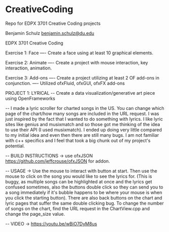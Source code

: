# CreativeCoding
Repo for EDPX 3701 Creative Coding projects

Benjamin Schulz
benjamin.schulz@du.edu

EDPX 3701 Creative Coding

Exercise 1: Face
—- Create a face using at least 10 graphical elements.

Exercise 2: Animate
—- Create a project with mouse interaction, key interaction, animation.

Exercise 3: Add-ons
—- Create a project utilizing at least 2 OF add-ons in conjunction.
—- Utilized ofxFluid, ofxGUI, ofxFX add-ons


PROJECT 1: LYRICAL
-- Create a data visualization/generative art piece using OpenFrameworks

-- I made a lyric scroller for charted songs in the US. You can change which page of the chart/how many songs are included in the URL    		 request. I was just inspired by the fact that I wanted to do something with lyrics. I like lyric sites like genius and musixmatch and 		 so those got me thinking of the idea to use their API (I used musixmatch). I ended up doing very little compared to my initial idea and 		even then there are still many bugs. I am not familiar with c++ specifics and I feel that took a big chunk out of my project's 		 			 potential.

-- BUILD INSTRUCTIONS -> use ofxJSON https://github.com/jeffcrouse/ofxJSON for addon. 

-- USAGE -> Use the mouse to interact with button at start. Then use the mouse to click on the song you would like to see the lyrics for. 	 (This is buggy, as multiple songs can be highlighted at once and the lyrics get confused sometimes, also the buttons double click so 		 they can send you to a song immediately if it's bubble happens to be where your mouse is when you click the starting button). There are 	  also back buttons on the chart and lyric pages that suffer the same double clicking bug. To change the number of songs on the chart, 		 find the URL request in the ChartView.cpp and change the page_size value. 

-- VIDEO -> https://youtu.be/wBiO7DyM8us

